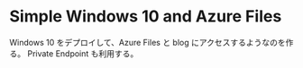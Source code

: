 # Simple Windows 10 and Azure Files

Windows 10 をデプロイして、Azure Files と blog にアクセスするようなのを作る。
Private Endpoint も利用する。
